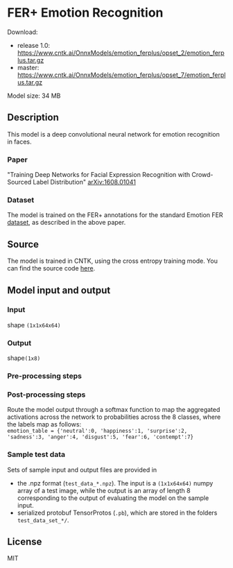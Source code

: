 # FER+ Emotion Recognition

Download:
- release 1.0: https://www.cntk.ai/OnnxModels/emotion_ferplus/opset_2/emotion_ferplus.tar.gz  
- master: https://www.cntk.ai/OnnxModels/emotion_ferplus/opset_7/emotion_ferplus.tar.gz 

Model size: 34 MB

## Description
This model is a deep convolutional neural network for emotion recognition in faces. 

### Paper
"Training Deep Networks for Facial Expression Recognition with Crowd-Sourced Label Distribution" [arXiv:1608.01041](https://arxiv.org/abs/1608.01041)

### Dataset
The model is trained on the FER+ annotations for the standard Emotion FER [dataset](https://www.kaggle.com/c/challenges-in-representation-learning-facial-expression-recognition-challenge/data), as described in the above paper.

## Source
The model is trained in CNTK, using the cross entropy training mode. You can find the source code [here](https://github.com/ebarsoum/FERPlus).

## Model input and output
### Input
shape `(1x1x64x64)`
### Output
shape`(1x8)`
### Pre-processing steps
### Post-processing steps
Route the model output through a softmax function to map the aggregated activations across the network to probabilities across the 8 classes, where the labels map as follows:  
`emotion_table = {'neutral':0, 'happiness':1, 'surprise':2, 'sadness':3, 'anger':4, 'disgust':5, 'fear':6, 'contempt':7}`
### Sample test data 
Sets of sample input and output files are provided in 
* the .npz format (`test_data_*.npz`). The input is a `(1x1x64x64)` numpy array of a test image, while the output is an array of length 8 corresponding to the output of evaluating the model on the sample input.
* serialized protobuf TensorProtos (`.pb`), which are stored in the folders `test_data_set_*/`.

## License
MIT
